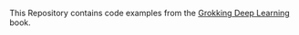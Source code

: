 This Repository contains code examples from the [Grokking Deep Learning](https://www.manning.com/books/grokking-deep-learning) book.

